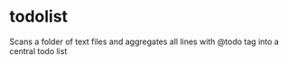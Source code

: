 # todolist
Scans a folder of text files and aggregates all lines with @todo tag into a central todo list
